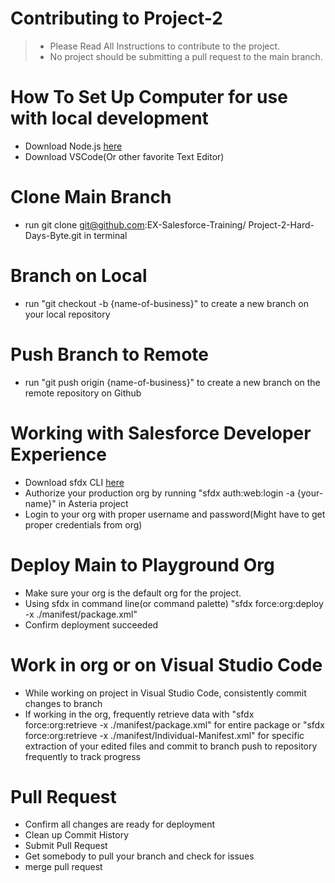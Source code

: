 # Contributing to Project-2

> - Please Read All Instructions to contribute to the project.
> - No project should be submitting a pull request to the main branch.

# How To Set Up Computer for use with local development

- Download Node.js [here](https://nodejs.org/en/)
- Download VSCode(Or other favorite Text Editor)


# Clone Main Branch
 
 - run git clone git@github.com:EX-Salesforce-Training/
Project-2-Hard-Days-Byte.git in terminal

# Branch on Local

 - run "git checkout -b {name-of-business}" to create a new branch on your local repository

# Push Branch to Remote

 - run "git push origin {name-of-business}" to create a new branch on the remote repository on Github

# Working with Salesforce Developer Experience
 - Download sfdx CLI [here](https://developer.salesforce.com/tools/sfdxcli)
 - Authorize your production org by running "sfdx auth:web:login -a {your-name}" in Asteria project
 - Login to your org with proper username and password(Might have to get proper credentials from org)

# Deploy Main to Playground Org
 - Make sure your org is the default org for the project. 
 - Using sfdx in command line(or command palette) "sfdx force:org:deploy -x ./manifest/package.xml" 
 - Confirm deployment succeeded

# Work in org or on Visual Studio Code
 - While working on project in Visual Studio Code, consistently commit changes to branch
 - If working in the org, frequently retrieve data with "sfdx force:org:retrieve -x ./manifest/package.xml" for entire package or "sfdx force:org:retrieve -x ./manifest/Individual-Manifest.xml" for specific extraction of your edited files and commit to branch
   push to repository frequently to track progress

# Pull Request
 - Confirm all changes are ready for deployment
 - Clean up Commit History 
 - Submit Pull Request
 - Get somebody to pull your branch and check for issues
 - merge pull request



